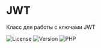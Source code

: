 # JWT
Класс для работы с ключами JWT

![License](https://img.shields.io/badge/license-MIT-brightgreen.svg)
![Version](https://img.shields.io/badge/version-v1.0.6-blue.svg)
![PHP](https://img.shields.io/badge/php-v5.5_--_v8-blueviolet.svg)
